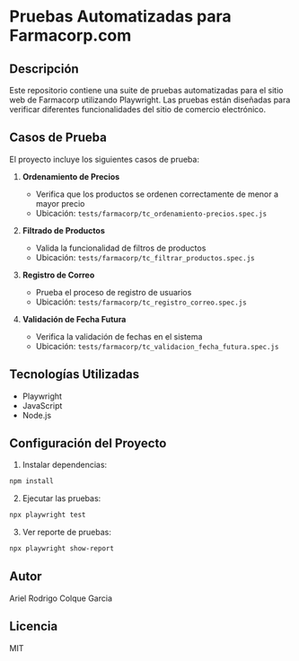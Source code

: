 # Pruebas Automatizadas para Farmacorp.com

## Descripción
Este repositorio contiene una suite de pruebas automatizadas para el sitio web de Farmacorp utilizando Playwright. Las pruebas están diseñadas para verificar diferentes funcionalidades del sitio de comercio electrónico.

## Casos de Prueba
El proyecto incluye los siguientes casos de prueba:

1. **Ordenamiento de Precios**
   - Verifica que los productos se ordenen correctamente de menor a mayor precio
   - Ubicación: `tests/farmacorp/tc_ordenamiento-precios.spec.js`

2. **Filtrado de Productos**
   - Valida la funcionalidad de filtros de productos
   - Ubicación: `tests/farmacorp/tc_filtrar_productos.spec.js`

3. **Registro de Correo**
   - Prueba el proceso de registro de usuarios
   - Ubicación: `tests/farmacorp/tc_registro_correo.spec.js`

4. **Validación de Fecha Futura**
   - Verifica la validación de fechas en el sistema
   - Ubicación: `tests/farmacorp/tc_validacion_fecha_futura.spec.js`

## Tecnologías Utilizadas
- Playwright
- JavaScript
- Node.js

## Configuración del Proyecto

1. Instalar dependencias:
```sh
npm install
```

2. Ejecutar las pruebas:
```sh
npx playwright test
```

3. Ver reporte de pruebas:
```sh
npx playwright show-report
```

## Autor
Ariel Rodrigo Colque Garcia

## Licencia
MIT
